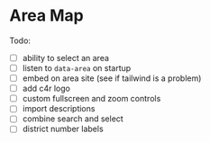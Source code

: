 # Area Map

Todo:

- [ ] ability to select an area
- [ ] listen to `data-area` on startup
- [ ] embed on area site (see if tailwind is a problem)
- [ ] add c4r logo
- [ ] custom fullscreen and zoom controls
- [ ] import descriptions
- [ ] combine search and select
- [ ] district number labels
